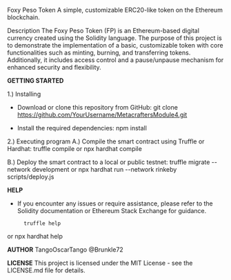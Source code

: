 Foxy Peso Token
A simple, customizable ERC20-like token on the Ethereum blockchain.

Description
The Foxy Peso Token (FP) is an Ethereum-based digital currency created using the Solidity language. 
The purpose of this project is to demonstrate the implementation of a basic, customizable token 
with core functionalities such as minting, burning, and transferring tokens. Additionally, it 
includes access control and a pause/unpause mechanism for enhanced security and flexibility.



**GETTING STARTED**

1.) Installing
- Download or clone this repository from GitHub:
    git clone https://github.com/YourUsername/MetacraftersModule4.git

- Install the required dependencies:
    npm install


2.) Executing program
   A.) Compile the smart contract using Truffle or Hardhat:
        truffle compile
or
        npx hardhat compile

   B.) Deploy the smart contract to a local or public testnet:
        truffle migrate --network development
or
        npx hardhat run --network rinkeby scripts/deploy.js



**HELP**

- If you encounter any issues or require assistance, please refer to the Solidity documentation or Ethereum Stack Exchange for guidance.

        truffle help
or
        npx hardhat help



**AUTHOR**
TangoOscarTango
@Brunkle72



**LICENSE**
This project is licensed under the MIT License - see the LICENSE.md file for details.
